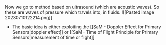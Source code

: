 Now we go to method based on ultrasound (which are acoustic waves). 
So these are waves of pressure which travels into, in fluids. 
![[Pasted image 20230710122214.png]]
- The basic idea is either exploiting the [[SaM - Doppler Effect for Primary Sensors|doppler effect]] or [[SaM - Time of Flight Principle for Primary Sensors|measurement of time or flight]]
